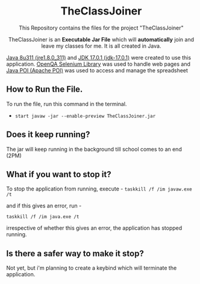 <h1 align="center">TheClassJoiner</h1>
<p align = "center">This Repository contains the files for the project "TheClassJoiner"</p>
<p align="center">TheClassJoiner is an <strong>Executable Jar File</strong> which will <strong>automatically</strong> join and leave my classes for me.
It is all created in Java. </p>

[Java 8u311 (jre1.8.0_311)](https://www.java.com/en/download/manual.jsp) and [JDK 17.0.1 (jdk-17.0.1)](https://www.oracle.com/java/technologies/downloads/#jdk17-windows) were created to use this application. [OpenQA Selenium Library]() was used to handle web pages and [Java POI (Apache POI)]() was used to access and manage the  spreadsheet

## How to Run the File.

To run the file, run this command in the terminal.
- `start javaw -jar --enable-preview TheClassJoiner.jar`

## Does it keep running?

The jar will keep running in the background till school comes to an end (2PM)

## What if you want to stop it?

To stop the application from running, execute - 
`taskkill /f /im javaw.exe /t`

and if this gives an error,
run - 

`taskkill /f /im java.exe /t`

irrespective of whether this gives an error, the application has stopped running.

## Is there a safer way to make it stop?

Not yet, but i'm planning to create a keybind which will terminate the application.
